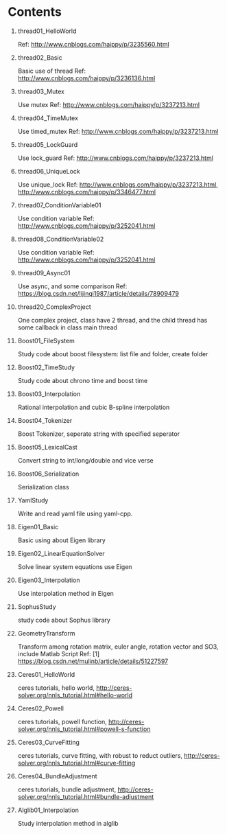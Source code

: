 # Contents

1. thread01_HelloWorld

    Ref: http://www.cnblogs.com/haippy/p/3235560.html
1. thread02_Basic

    Basic use of thread
    Ref: http://www.cnblogs.com/haippy/p/3236136.html
1. thread03_Mutex

    Use mutex
    Ref: http://www.cnblogs.com/haippy/p/3237213.html
1. thread04_TimeMutex

    Use timed_mutex
    Ref: http://www.cnblogs.com/haippy/p/3237213.html
1. thread05_LockGuard

    Use lock_guard
    Ref: http://www.cnblogs.com/haippy/p/3237213.html
1. thread06_UniqueLock

    Use unique_lock
    Ref: http://www.cnblogs.com/haippy/p/3237213.html, http://www.cnblogs.com/haippy/p/3346477.html
1. thread07_ConditionVariable01

    Use condition variable
    Ref: http://www.cnblogs.com/haippy/p/3252041.html
1. thread08_ConditionVariable02

    Use condition variable
    Ref: http://www.cnblogs.com/haippy/p/3252041.html
1. thread09_Async01

    Use async, and some comparison
    Ref: https://blog.csdn.net/lijinqi1987/article/details/78909479
1. thread20_ComplexProject

    One complex project, class have 2 thread, and the child thread has some callback in class main thread




1. Boost01_FileSystem

    Study code about boost filesystem: list file and folder, create folder
1. Boost02_TimeStudy

    Study code about chrono time and boost time
1. Boost03_Interpolation

    Rational interpolation and cubic B-spline interpolation
1. Boost04_Tokenizer

    Boost Tokenizer, seperate string with specified seperator
1. Boost05_LexicalCast

    Convert string to int/long/double and vice verse
1. Boost06_Serialization

    Serialization class



1. YamlStudy

    Write and read yaml file using yaml-cpp.

1. Eigen01_Basic

    Basic using about Eigen library
1. Eigen02_LinearEquationSolver

    Solve linear system equations use Eigen
1. Eigen03_Interpolation

    Use interpolation method in Eigen


1. SophusStudy

    study code about Sophus library


1. GeometryTransform

    Transform among rotation matrix, euler angle, rotation vector and SO3, include Matlab Script
    Ref: [1] https://blog.csdn.net/mulinb/article/details/51227597


1. Ceres01_HelloWorld

    ceres tutorials, hello world, http://ceres-solver.org/nnls_tutorial.html#hello-world
1. Ceres02_Powell

    ceres tutorials, powell function, http://ceres-solver.org/nnls_tutorial.html#powell-s-function
1. Ceres03_CurveFitting

    ceres tutorials, curve fitting, with robust to reduct outliers, http://ceres-solver.org/nnls_tutorial.html#curve-fitting
1. Ceres04_BundleAdjustment

    ceres tutorials, bundle adjustment, http://ceres-solver.org/nnls_tutorial.html#bundle-adjustment

1. Alglib01_Interpolation

    Study interpolation method in alglib

